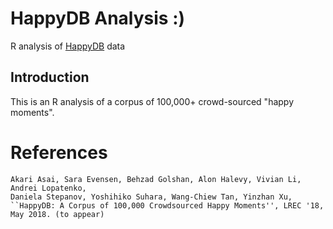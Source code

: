 # HappyDB Analysis :)
R analysis of [HappyDB](https://github.com/rit-public/HappyDB) data

## Introduction
This is an R analysis of a corpus of 100,000+ crowd-sourced "happy moments".

# References

```
Akari Asai, Sara Evensen, Behzad Golshan, Alon Halevy, Vivian Li, Andrei Lopatenko, 
Daniela Stepanov, Yoshihiko Suhara, Wang-Chiew Tan, Yinzhan Xu, 
``HappyDB: A Corpus of 100,000 Crowdsourced Happy Moments'', LREC '18, May 2018. (to appear)
```
